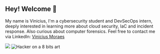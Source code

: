## Hey! Welcome 👋

My name is Vinicius, I'm a cybersecurity student and DevSecOps intern, deeply interested in learning more about cloud security, IaC and incident response. Also curious about computer forensics. Feel free to contact me via LinkedIn: [Vinicius Moraes]([URL](https://www.linkedin.com/in/vini-de-moraes/))

<picture>
 <source  srcset="[YOUR-DARKMODE-IMAGE](https://tse1.mm.bing.net/th?id=OIG1.fWVBiLtQ_KjfuXG9zoFY&pid=ImgGn)">
 <source srcset="[YOUR-LIGHTMODE-IMAGE](https://tse1.mm.bing.net/th?id=OIG1.fWVBiLtQ_KjfuXG9zoFY&pid=ImgGn)">
 <img src="[YOUR-DEFAULT-IMAGE](https://tse1.mm.bing.net/th?id=OIG1.fWVBiLtQ_KjfuXG9zoFY&pid=ImgGn)">
</picture>


<img alt="Hacker on a 8 bits art" src="[YOUR-DEFAULT-IMAGE](https://tse1.mm.bing.net/th?id=OIG1.fWVBiLtQ_KjfuXG9zoFY&pid=ImgGn)">

<!--
**ViniStark/ViniStark** is a ✨ _special_ ✨ repository because its `README.md` (this file) appears on your GitHub profile.

Here are some ideas to get you started:

- 🔭 I’m currently working on ...
- 🌱 I’m currently learning ...
- 👯 I’m looking to collaborate on ...
- 🤔 I’m looking for help with ...
- 💬 Ask me about ...
- 📫 How to reach me: ...
- 😄 Pronouns: ...
- ⚡ Fun fact: ...
-->
